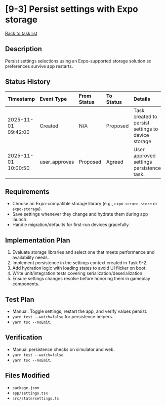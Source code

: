 # [9-3] Persist settings with Expo storage

[Back to task list](../tasks.md)

## Description
Persist settings selections using an Expo-supported storage solution so preferences survive app restarts.

## Status History
| Timestamp | Event Type | From Status | To Status | Details | User |
| :-- | :-- | :-- | :-- | :-- | :-- |
| 2025-11-01 09:42:00 | Created | N/A | Proposed | Task created to persist settings to device storage. | ai_agent |
| 2025-11-01 10:00:50 | user_approves | Proposed | Agreed | User approved settings persistence task. | user |

## Requirements
- Choose an Expo-compatible storage library (e.g., `expo-secure-store` or `expo-storage`).
- Save settings whenever they change and hydrate them during app launch.
- Handle migration/defaults for first-run devices gracefully.

## Implementation Plan
1. Evaluate storage libraries and select one that meets performance and availability needs.
2. Implement persistence in the settings context created in Task 9-2.
3. Add hydration logic with loading states to avoid UI flicker on boot.
4. Write unit/integration tests covering serialization/deserialization.
5. Ensure settings changes resolve before honoring them in gameplay components.

## Test Plan
- Manual: Toggle settings, restart the app, and verify values persist.
- `yarn test --watch=false` for persistence helpers.
- `yarn tsc --noEmit`.

## Verification
- Manual persistence checks on simulator and web.
- `yarn test --watch=false`.
- `yarn tsc --noEmit`.

## Files Modified
- `package.json`
- `app/settings.tsx`
- `src/state/settings.ts`

